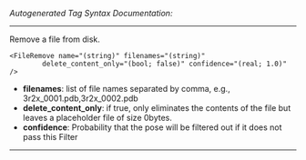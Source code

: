 _Autogenerated Tag Syntax Documentation:_

---
Remove a file from disk.

```
<FileRemove name="(string)" filenames="(string)"
        delete_content_only="(bool; false)" confidence="(real; 1.0)" />
```

-   **filenames**: list of file names separated by comma, e.g., 3r2x_0001.pdb,3r2x_0002.pdb
-   **delete_content_only**: if true, only eliminates the contents of the file but leaves a placeholder file of size 0bytes.
-   **confidence**: Probability that the pose will be filtered out if it does not pass this Filter

---
